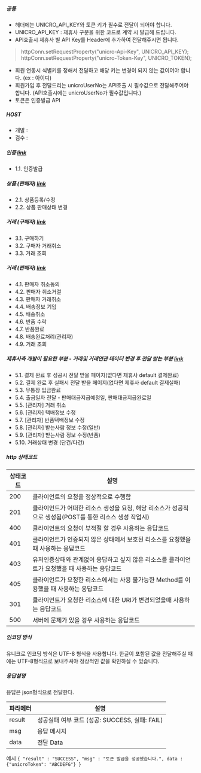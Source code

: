 ##### 공통
- 헤더에는 UNICRO_API_KEY와 토큰 키가 필수로 전달이 되어야 합니다.
- UNICRO_API_KEY : 제휴사 구분을 위한 코드로 계약 시 발급해 드립니다.
- API호출시 제휴사 별 API Key를 Header에 추가하여 전달해주시면 됩니다.
> httpConn.setRequestProperty("unicro-Api-Key", UNICRO_API_KEY);
> httpConn.setRequestProperty("unicro-Token-Key", UNICRO_TOKEN);

- 회원 연동시 식별키를 정해서 전달하고 해당 키는 변경이 되지 않는 값이어야 합니다. (ex : 아이디)
- 회원가입 후 전달드리는 unicroUserNo는 API호출 시 필수값으로 전달해주어야 합니다. (API호출시에는 unicroUserNo가 필수값입니다.)
- 토큰은 인증발급 API

##### HOST
- 개발 :
- 검수 :

##### 인증 [link](APIAuth.md)
- 1.1. 인증발급

##### 상품 (판매자) [link](APIItem.md)
- 2.1. 상품등록/수정
- 2.2. 상품 판매상태 변경

##### 거래 (구매자) [link](APIBuyer.md)
- 3.1. 구매하기
- 3.2. 구매자 거래취소
- 3.3. 거래 조회

##### 거래 (판매자) [link](APISeller.md)
- 4.1. 판매자 취소동의
- 4.2. 판매자 취소거절
- 4.3. 판매자 거래취소
- 4.4. 배송정보 기입
- 4.5. 배송취소
- 4.6. 반품 수락
- 4.7. 반품완료
- 4.8. 배송완료처리(관리자)
- 4.9. 거래 조회

##### 제휴사측 개발이 필요한 부분 - 거래및 거래연관 데이터 변경 후 전달 받는 부분 [link](APIPartner.md)
- 5.1. 결제 완료 후 성공시 전달 받을 페이지(없다면 제휴사 default 결제완료)
- 5.2. 결제 완료 후 실패시 전달 받을 페이지(없다면 제휴사 default 결제실패)
- 5.3. 무통장 입금완료
- 5.4. 출금일자 전달 - 판매대금지급예정일, 판매대금지급완료일 
- 5.5. [관리자] 거래 취소
- 5.6. [관리자] 택배정보 수정
- 5.7. [관리자] 반품택배정보 수정
- 5.8. [관리자] 받는사람 정보 수정(일반)
- 5.9. [관리자] 받는사람 정보 수정(반품)
- 5.10. 거래상태 변경 (단건/다건)

##### http 상태코드
| 상태코드 | 설명 |
|--|--|
| 200   | 클라이언트의 요청을 정상적으로 수행함|
| 201   | 클라이언트가 어떠한 리소스 생성을 요청, 해당 리소스가 성공적으로 생성됨(POST를 통한 리소스 생성 작업시)|
| 400   | 클라이언트의 요청이 부적절 할 경우 사용하는 응답코드|
| 401   | 클라이언트가 인증되지 않은 상태에서 보호된 리소스를 요청했을 때 사용하는 응답코드|
| 403   | 유저인증상태와 관계없이 응답하고 싶지 않은 리소스를 클라이언트가 요청했을 때 사용하는 응답코드|
| 405 | 클라이언트가 요청한 리소스에서는 사용 불가능한 Method를 이용했을 때 사용하는 응답코드|
| 301 | 클라이언트가 요청한 리소스에 대한 URI가 변경되었을때 사용하는 응답코드|
| 500 | 서버에 문제가 있을 경우 사용하는 응답코드|

##### 인코딩 방식
유니크로 인코딩 방식은 UTF-8 형식을 사용합니다.
한글이 포함된 값을 전달해주실 때에는 UTF-8형식으로 보내주셔야 정상적인 값을 확인하실 수 있습니다. 

##### 응답설명
응답은 json형식으로 전달한다. 

| 파라메터 | 설명 |
|--|--|
| result | 성공실패 여부 코드 (성공: SUCCESS, 실패: FAIL) |
| msg | 응답 메시지  |
| data | 전달 Data |

예시
`{ "result" : "SUCCESS", "msg" : "토큰 발급을 성공했습니다.", data : {"unicroToken": "ABCDEFG"} }`
